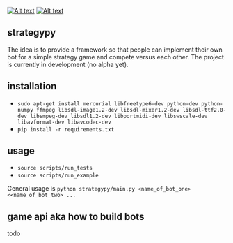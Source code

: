 [![Alt text](https://api.travis-ci.org/davide-ceretti/strategypy.svg?branch=master)](https://travis-ci.org/davide-ceretti/strategypy)
[![Alt text](http://coveralls.io/repos/davide-ceretti/strategypy/badge.png?branch=master)](https://coveralls.io/r/davide-ceretti/strategypy)
    
strategypy
----------

The idea is to provide a framework so that people can implement their own bot for a simple strategy game and compete versus each other. The project is currently in development (no alpha yet).


installation
------------

* ```sudo apt-get install mercurial libfreetype6-dev python-dev python-numpy ffmpeg libsdl-image1.2-dev libsdl-mixer1.2-dev libsdl-ttf2.0-dev libsmpeg-dev libsdl1.2-dev libportmidi-dev libswscale-dev libavformat-dev libavcodec-dev```
* ```pip install -r requirements.txt```


usage
-----

* ```source scripts/run_tests```
* ```source scripts/run_example```

General usage is ```python strategypy/main.py <name_of_bot_one> <<name_of_bot_two> ...```

game api aka how to build bots
------------------------------

todo
